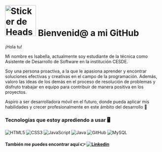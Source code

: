# <img src="https://media.giphy.com/media/xUOwGiewfQAm3tcIA8/giphy.gif" alt="Sticker de Headspace" width="100"> Bienvenid@ a mi GitHub


¡Hola tu!

Mi nombre es Isabella, actualmente soy estudiante de la técnica como Asistente de Desarrollo de Software en la institución CESDE.

Soy una persona proactiva, a la que le apasiona aprender y encontrar soluciones efectivas y creativas en el campo de la programación. Además, valoro las ideas de los demás en el proceso de resolución de problemas y disfruto trabajar en equipo para contribuir de manera positiva en los proyectos.

 Aspiro a ser desarrolladora móvil en el futuro, donde pueda aplicar mis habilidades y crecer profesionalmente en este ámbito del desarrollo 🖤

###  Tecnologías que estoy aprediendo a usar 🖥️

<img alt="HTML5" src="https://img.shields.io/badge/html5-%23E34F26.svg?style=for-the-badge&logo=html5&logoColor=white"/>
<img alt="CSS3" src="https://img.shields.io/badge/css3-%231572B6.svg?style=for-the-badge&logo=css3&logoColor=white"/>
<img alt="JavaScript" src="https://img.shields.io/badge/javascript-%23323330.svg?style=for-the-badge&logo=javascript&logoColor=%23F7DF1E"/>
<img alt="Java" src="https://img.shields.io/badge/java-%23ED8B00.svg?style=for-the-badge&logo=java&logoColor=white"/>
<img alt="GitHub" src="https://img.shields.io/badge/github-%23121011.svg?style=for-the-badge&logo=github&logoColor=white"/>
<img alt="MySQL" src="https://img.shields.io/badge/mysql-%2300f.svg?style=for-the-badge&logo=mysql&logoColor=white"/>



#### También me puedes encontrar aquí 👉 [![Linkedin](https://img.shields.io/badge/linkedin-%230077B5.svg?style=for-the-badge&logo=linkedin&logoColor=white)](https://www.linkedin.com/in/isabella-pedraza-zapata-407970215) 



